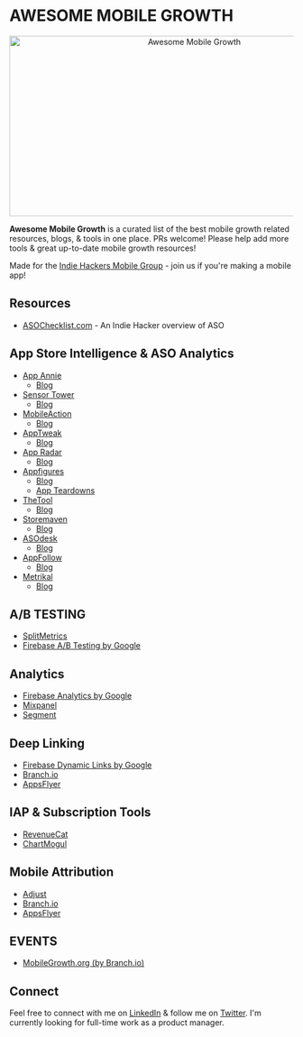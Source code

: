 # AWESOME MOBILE GROWTH
<p align="center">
<img width="640" height="320" src="https://user-images.githubusercontent.com/9759771/100798434-42708900-33e9-11eb-8a46-71724f1516e8.png" alt="Awesome Mobile Growth">
</p>

**Awesome Mobile Growth** is a curated list of the best mobile growth related resources, blogs, & tools in one place. PRs welcome! Please help add more tools & great up-to-date mobile growth resources!

Made for the [Indie Hackers Mobile Group](https://www.indiehackers.com/group/mobile) - join us if you're making a mobile app!

## Resources

-   [ASOChecklist.com](https://asochecklist.com/) - An Indie Hacker overview of ASO

## App Store Intelligence & ASO Analytics

-   [App Annie](https://www.appannie.com/en/)
    -   [Blog](https://www.appannie.com/en/insights/)
-   [Sensor Tower](https://sensortower.com/)
    -   [Blog](https://sensortower.com/blog)
-   [MobileAction](https://www.mobileaction.co/)
    -   [Blog](https://www.mobileaction.co/blog/)
-   [AppTweak](https://www.apptweak.com/en)
    -   [Blog](https://www.apptweak.com/en/aso-blog)
-   [App Radar](https://appradar.com)
    -   [Blog](https://appradar.com/on-the-radar)
-   [Appfigures](https://appfigures.com)
    -   [Blog](https://appfigures.com/resources/aso)
    -   [App Teardowns](https://appfigures.com/resources/teardowns)
-   [TheTool](https://thetool.io/)
    -   [Blog](https://thetool.io/blog)
-   [Storemaven](https://www.storemaven.com/aso-tool-box/)
    -   [Blog](https://www.storemaven.com/aso-blog/)
-   [ASOdesk](https://asodesk.com/app-store-optimization)
    -   [Blog](https://asodesk.com/blog/)
-   [AppFollow](https://appfollow.io/)
    -   [Blog](https://appfollow.io/blog)
-   [Metrikal](https://metrikal.io)
    -   [Blog](https://metrikal.io/blog)

## A/B TESTING

-   [SplitMetrics](https://splitmetrics.com/)
-   [Firebase A/B Testing by Google](https://firebase.google.com/products/ab-testing)
    

## Analytics

-   [Firebase Analytics by Google](https://firebase.google.com/products/analytics)
-   [Mixpanel](https://mixpanel.com/)
-   [Segment](https://segment.com/industry/mobile/)
    

## Deep Linking

-   [Firebase Dynamic Links by Google](https://firebase.google.com/products/dynamic-links)
-   [Branch.io](https://branch.io/what-is-deep-linking/)
-   [AppsFlyer](https://www.appsflyer.com/product/one-link-deep-linking/)
    

## IAP & Subscription Tools

-   [RevenueCat](https://www.revenuecat.com/)
-   [ChartMogul](https://chartmogul.com/product/mobile-analytics/)

## Mobile Attribution

-   [Adjust](https://www.adjust.com/)
-   [Branch.io](https://branch.io)
-   [AppsFlyer](https://www.appsflyer.com)

## EVENTS

-   [MobileGrowth.org (by Branch.io)](https://events.mobilegrowth.org/)


## Connect

Feel free to connect with me on [LinkedIn](https://linkedin.com/in/renedeanda) & follow me on [Twitter](https://twitter.com/redeio). I'm currently looking for full-time work as a product manager.

